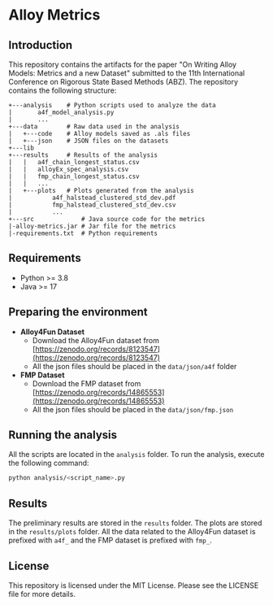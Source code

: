 # Alloy Metrics

## Introduction
This repository contains the artifacts for the paper "On Writing Alloy Models: Metrics and a new Dataset" submitted to the 11th International Conference on Rigorous State Based Methods (ABZ). The repository contains the following structure:

```
+---analysis    # Python scripts used to analyze the data
|       a4f_model_analysis.py
|       ...
+---data        # Raw data used in the analysis
|   +---code    # Alloy models saved as .als files
|   +---json    # JSON files on the datasets        
+---lib   
+---results     # Results of the analysis
|   |   a4f_chain_longest_status.csv
|   |   alloyEx_spec_analysis.csv
|   |   fmp_chain_longest_status.csv
|   |   ...
|   +---plots   # Plots generated from the analysis
|           a4f_halstead_clustered_std_dev.pdf
|           fmp_halstead_clustered_std_dev.csv
|           ...         
+---src             # Java source code for the metrics                 
|-alloy-metrics.jar # Jar file for the metrics
|-requirements.txt  # Python requirements
```

## Requirements
- Python >= 3.8
- Java >= 17

## Preparing the environment
- **Alloy4Fun Dataset**
    - Download the Alloy4Fun dataset from [https://zenodo.org/records/8123547](https://zenodo.org/records/8123547)
    - All the json files should be placed in the `data/json/a4f` folder
- **FMP Dataset**
    - Download the FMP dataset from [https://zenodo.org/records/14865553](https://zenodo.org/records/14865553)
    - All the json files should be placed in the `data/json/fmp.json` 

## Running the analysis
All the scripts are located in the `analysis` folder. To run the analysis, execute the following command:

```bash
python analysis/<script_name>.py
```

## Results
The preliminary results are stored in the `results` folder. The plots are stored in the `results/plots` folder.
All the data related to the Alloy4Fun dataset is prefixed with `a4f_` and the FMP dataset is prefixed with `fmp_`.


## License
This repository is licensed under the MIT License. Please see the LICENSE file for more details.
